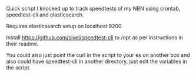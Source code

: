 Quick script I knocked up to track speedtests of my NBN using crontab, speedtest-cli and elasticsearch.

Requires elasticsearch setup on localhost:9200.

Install https://github.com/sivel/speedtest-cli to /opt as per instructions in their readme.

You could also just point the curl in the script to your es on another box and also could have speedtest-cli in another directory, just edit the variables in the script.
